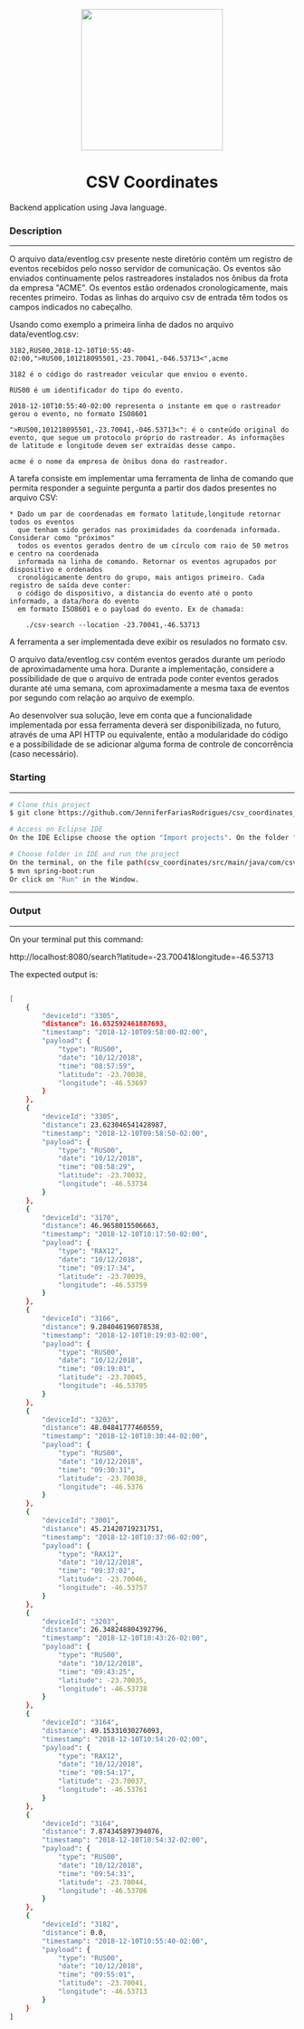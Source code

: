 <p align="center">
 <img src="https://qph.cf2.quoracdn.net/main-qimg-62be9fb6e1d7166e9cbeeed913096752" height="250" width="250">  </p>
 <h1 align="center">CSV Coordinates</h1>
<p align="center">
</p>
Backend application using Java language.

### Description 
---
O arquivo data/eventlog.csv presente neste diretório contém um registro de eventos recebidos
pelo nosso servidor de comunicação. Os eventos são enviados continuamente pelos rastreadores
instalados nos ônibus da frota da empresa "ACME". Os eventos estão ordenados cronologicamente,
mais recentes primeiro. Todas as linhas do arquivo csv de entrada têm todos os campos indicados
no cabeçalho.

Usando como exemplo a primeira linha de dados no arquivo data/eventlog.csv:

	3182,RUS00,2018-12-10T10:55:40-02:00,">RUS00,101218095501,-23.70041,-046.53713<",acme

	3182 é o código do rastreador veicular que enviou o evento.

	RUS00 é um identificador do tipo do evento.

	2018-12-10T10:55:40-02:00 representa o instante em que o rastreador gerou o evento, no formato ISO8601

	">RUS00,101218095501,-23.70041,-046.53713<": é o conteúdo original do evento, que segue um protocolo próprio do rastreador. As informações de latitude e longitude devem ser extraídas desse campo.

	acme é o nome da empresa de ônibus dona do rastreador.

A tarefa consiste em implementar uma ferramenta de linha de comando que permita responder a seguinte pergunta
a partir dos dados presentes no arquivo CSV:

	* Dado um par de coordenadas em formato latitude,longitude retornar todos os eventos
	  que tenham sido gerados nas proximidades da coordenada informada. Considerar como "próximos"
	  todos os eventos gerados dentro de um círculo com raio de 50 metros e centro na coordenada
	  informada na linha de comando. Retornar os eventos agrupados por dispositivo e ordenados
	  cronológicamente dentro do grupo, mais antigos primeiro. Cada registro de saída deve conter:
	  o código do dispositivo, a distancia do evento até o ponto informado, a data/hora do evento
	  em formato ISO8601 e o payload do evento. Ex de chamada:

		./csv-search --location -23.70041,-46.53713
		
A ferramenta a ser implementada deve exibir os resulados no formato csv. 

O arquivo data/eventlog.csv contém eventos gerados durante um período de aproximadamente uma hora.
Durante a implementação, considere a possibilidade de que o arquivo de entrada pode conter eventos
gerados durante até uma semana, com aproximadamente a mesma taxa de eventos por segundo com relação
ao arquivo de exemplo.

Ao desenvolver sua solução, leve em conta que a funcionalidade implementada por essa
ferramenta deverá ser disponibilizada, no futuro, através de uma API HTTP ou equivalente, então a 
modularidade do código e a possibilidade de se adicionar alguma forma de controle de concorrência
(caso necessário).
### Starting
---
```bash
# Clone this project
$ git clone https://github.com/JenniferFariasRodrigues/csv_coordinates_Java.git

# Access on Eclipse IDE
On the IDE Eclipse choose the option "Import projects". On the folder "General" choose "Existing Projects into workspace" and choose  csv_coordinates_Java folder.

# Choose folder in IDE and run the project
On the terminal, on the file path(csv_coordinates/src/main/java/com/csv_coordinates/csv_coordinates), run the code:
$ mvn spring-boot:run
Or click on "Run" in the Window.


```

---
### Output
---
On your terminal put this command:

http://localhost:8080/search?latitude=-23.70041&longitude=-46.53713

The expected output is:

```bash

[
    {
        "deviceId": "3305",
        "distance": 16.652592461887693,
        "timestamp": "2018-12-10T09:58:00-02:00",
        "payload": {
            "type": "RUS00",
            "date": "10/12/2018",
            "time": "08:57:59",
            "latitude": -23.70038,
            "longitude": -46.53697
        }
    },
    {
        "deviceId": "3305",
        "distance": 23.623046541428987,
        "timestamp": "2018-12-10T09:58:50-02:00",
        "payload": {
            "type": "RUS00",
            "date": "10/12/2018",
            "time": "08:58:29",
            "latitude": -23.70032,
            "longitude": -46.53734
        }
    },
    {
        "deviceId": "3170",
        "distance": 46.9658015506663,
        "timestamp": "2018-12-10T10:17:50-02:00",
        "payload": {
            "type": "RAX12",
            "date": "10/12/2018",
            "time": "09:17:34",
            "latitude": -23.70039,
            "longitude": -46.53759
        }
    },
    {
        "deviceId": "3166",
        "distance": 9.284046196078538,
        "timestamp": "2018-12-10T10:19:03-02:00",
        "payload": {
            "type": "RUS00",
            "date": "10/12/2018",
            "time": "09:19:01",
            "latitude": -23.70045,
            "longitude": -46.53705
        }
    },
    {
        "deviceId": "3203",
        "distance": 48.04841777460559,
        "timestamp": "2018-12-10T10:30:44-02:00",
        "payload": {
            "type": "RUS00",
            "date": "10/12/2018",
            "time": "09:30:31",
            "latitude": -23.70038,
            "longitude": -46.5376
        }
    },
    {
        "deviceId": "3001",
        "distance": 45.21420719231751,
        "timestamp": "2018-12-10T10:37:06-02:00",
        "payload": {
            "type": "RAX12",
            "date": "10/12/2018",
            "time": "09:37:02",
            "latitude": -23.70046,
            "longitude": -46.53757
        }
    },
    {
        "deviceId": "3203",
        "distance": 26.348248804392796,
        "timestamp": "2018-12-10T10:43:26-02:00",
        "payload": {
            "type": "RUS00",
            "date": "10/12/2018",
            "time": "09:43:25",
            "latitude": -23.70035,
            "longitude": -46.53738
        }
    },
    {
        "deviceId": "3164",
        "distance": 49.15331030276093,
        "timestamp": "2018-12-10T10:54:20-02:00",
        "payload": {
            "type": "RAX12",
            "date": "10/12/2018",
            "time": "09:54:17",
            "latitude": -23.70037,
            "longitude": -46.53761
        }
    },
    {
        "deviceId": "3164",
        "distance": 7.874345897394076,
        "timestamp": "2018-12-10T10:54:32-02:00",
        "payload": {
            "type": "RUS00",
            "date": "10/12/2018",
            "time": "09:54:31",
            "latitude": -23.70044,
            "longitude": -46.53706
        }
    },
    {
        "deviceId": "3182",
        "distance": 0.0,
        "timestamp": "2018-12-10T10:55:40-02:00",
        "payload": {
            "type": "RUS00",
            "date": "10/12/2018",
            "time": "09:55:01",
            "latitude": -23.70041,
            "longitude": -46.53713
        }
    }
]




```
